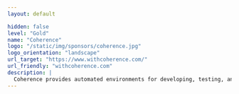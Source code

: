```yaml
---
layout: default

hidden: false
level: "Gold"
name: "Coherence"
logo: "/static/img/sponsors/coherence.jpg"
logo_orientation: "landscape"
url_target: "https://www.withcoherence.com/"
url_friendly: "withcoherence.com"
description: |
  Coherence provides automated environments for developing, testing, and deploying your app in your AWS or GCP account. With a minimal yaml file, you get a Heroku-like experience with preview environments, CI/CD pipelines, and production deployments configured for you as a best in class development platform.
---
```

